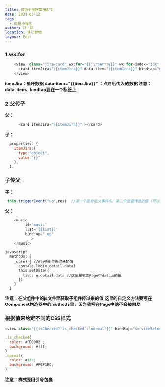 ```yaml
---
title: 微信小程序常用API
date: 2021-03-12
tags: 
  - 微信小程序
author: 孙一钫
location: 移动智地
layout: Post
---
```


### 1.wx:for

```javascript
    <view  class="jira-card" wx:for="{{jiraArray}}" wx:for-index="idx" wx:for-item="itemJira" wx:key="idx">
      <card itemJira="{{itemJira}}" data-item="{{itemJira}}" bindtap="goDetail"></card> 
    </view>
```

**itemJira：循环数据
data-item="{{itemJira}}" ：点击后传入的数据
注意：data-item、bindtap要在一个标签上**

### 2.父传子

**父：**

```javascript
      <card itemJira="{{itemJira}}" ></card> 
```

**子：**

```javascript
  properties: {
    itemJira:{
      type:"object",
      value:"{}"
    },
  },
```

### 子传父

**子：**

```javascript
 this.triggerEvent("up",res)  //第一个是自定义事件名，第二个是要传递的值（可以为空）
```
**父：**

```javascript
    <music
         id='music'
         list='{{list}}'
         bind:up="_up" 
            >
    </music>
```

```
javascript
  methods: {
    _up(e) { //e为子组件传过来的值
      console.log(e.detail.data)
      this.setData({
        list: e.detail.data //这里是改变Page中data上的值
      })
    }
  }
```

**注意：在父组件中的js文件里获取子组件传过来的值,这里的自定义方法要写在Component构造器中的methods里，因为我写在Page中他不会被触发**

### 根据值来给定不同的CSS样式

```javascript
<view class="{{isChecked?'is_checked':'normal'}}" bindtap="serviceSelection"></view>
```

```javascript
.is_checked{  
  color: #FE0002 ;  
  background: #fff;  
}  
.normal{  
  color: #333;  
  background: #F0F1EC;  
} 
```

**注意：样式要用引号包裹**